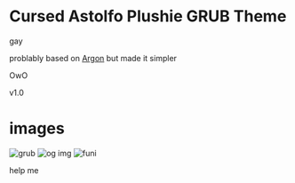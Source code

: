 # Cursed Astolfo Plushie GRUB Theme

gay

problably based on [Argon](https://github.com/stuarthayhurst/argon-grub-theme) but made it simpler

OwO

v1.0

# images

![grub](https://cdn.discordapp.com/attachments/793769420551618570/888400481641189417/IMG_20210917_201209.jpg)
![og img](https://cdn.discordapp.com/attachments/793769420551618570/888017721298657331/images_2.jpeg)
![funi](https://cdn.discordapp.com/attachments/793769420551618570/888400481133674526/images_3.jpeg)

help me
